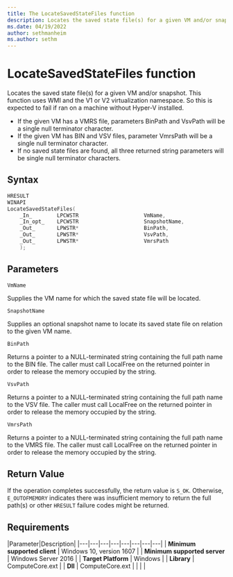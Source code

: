 ```yaml
---
title: The LocateSavedStateFiles function
description: Locates the saved state file(s) for a given VM and/or snapshot.
ms.date: 04/19/2022
author: sethmanheim
ms.author: sethm
---
```


# LocateSavedStateFiles function

Locates the saved state file(s) for a given VM and/or snapshot. This function uses WMI and the V1 or V2 virtualization namespace. So this is expected to fail if ran on a machine without Hyper-V installed.
- If the given VM has a VMRS file, parameters BinPath and VsvPath will be a single null terminator character.
- If the given VM has BIN and VSV files, parameter VmrsPath will be a single null terminator character.
- If no saved state files are found, all three returned string parameters will be single null terminator characters.

## Syntax
```C
HRESULT
WINAPI
LocateSavedStateFiles(
    _In_        LPCWSTR                     VmName,
    _In_opt_    LPCWSTR                     SnapshotName,
    _Out_       LPWSTR*                     BinPath,
    _Out_       LPWSTR*                     VsvPath,
    _Out_       LPWSTR*                     VmrsPath
    );
```
## Parameters

`VmName`

Supplies the VM name for which the saved state file will be located.

`SnapshotName`

Supplies an optional snapshot name to locate its saved state file on relation to the given VM name.

`BinPath`

Returns a pointer to a NULL-terminated string containing the full path name to the BIN file. The caller must call LocalFree on the returned pointer in order to release the memory occupied by the string.

`VsvPath`

Returns a pointer to a NULL-terminated string containing the full path name to the VSV file. The caller must call LocalFree on the returned pointer in order to release the memory occupied by the string.

`VmrsPath`

Returns a pointer to a NULL-terminated string containing the full path name to the VMRS file. The caller must call LocalFree on the returned pointer in order to release the memory occupied by the string.

## Return Value

If the operation completes successfully, the return value is `S_OK`. Otherwise, `E_OUTOFMEMORY` indicates there was insufficient memory to return the full path(s) or other `HRESULT` failure codes might be returned.

## Requirements

|Parameter|Description|
|---|---|---|---|---|---|---|---|
| **Minimum supported client** | Windows 10, version 1607 |
| **Minimum supported server** | Windows Server 2016 |
| **Target Platform** | Windows |
| **Library** | ComputeCore.ext |
| **Dll** | ComputeCore.ext |
|    |    |